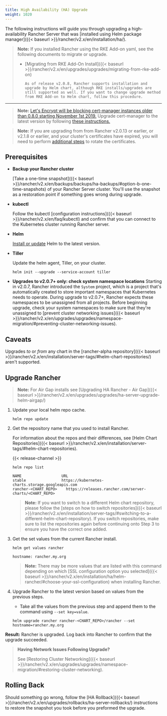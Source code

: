 ```yaml
---
title: High Availability (HA) Upgrade
weight: 1020
---
```


The following instructions will guide you through upgrading a high-availability Rancher Server that was [installed using Helm package manager]({{< baseurl >}}/rancher/v2.x/en/installation/ha/).

>**Note:** If you installed Rancher using the RKE Add-on yaml, see the following documents to migrate or upgrade.
>
>- [Migrating from RKE Add-On Install]({{< baseurl >}}/rancher/v2.x/en/upgrades/upgrades/migrating-from-rke-add-on)
>
>       As of release v2.0.8, Rancher supports installation and upgrade by Helm chart, although RKE installs/upgrades are still supported as well. If you want to change upgrade method from RKE Add-on to Helm chart, follow this procedure.

---

>**Note:** [Let's Encrypt will be blocking cert-manager instances older than 0.8.0 starting November 1st 2019.](https://community.letsencrypt.org/t/blocking-old-cert-manager-versions/98753) Upgrade cert-manager to the latest version by following [these instructions.]({{<baseurl>}}/rancher/v2.x/en/installation/options/upgrading-cert-manager)

> **Note:** If you are upgrading from from Rancher v2.0.13 or earlier, or v2.1.8 or earlier, and your cluster's certificates have expired, you will need to perform [additional steps]({{<baseurl>}}/rancher/v2.x/en/cluster-admin/certificate-rotation/#rotating-expired-certificates-after-upgrading-older-rancher-versions) to rotate the certificates.

## Prerequisites

- **Backup your Rancher cluster**

    [Take a one-time snapshot]({{< baseurl >}}/rancher/v2.x/en/backups/backups/ha-backups/#option-b-one-time-snapshots)
    of your Rancher Server cluster. You'll use the snapshot as a restoration point if something goes wrong during upgrade.

- **kubectl**

    Follow the kubectl [configuration instructions]({{< baseurl >}}/rancher/v2.x/en/faq/kubectl) and confirm that you can connect to the Kubernetes cluster running Rancher server.

- **Helm**

    [Install or update](https://docs.helm.sh/using_helm/#installing-helm) Helm to the latest version.

- **Tiller**

    Update the helm agent, Tiller, on your cluster.

    ```
    helm init --upgrade --service-account tiller
    ```
- **Upgrades to v2.0.7+ only: check system namespace locations**
     Starting in v2.0.7, Rancher introduced the `System` project, which is a project that's automatically created to store important namespaces that Kubernetes needs to operate. During upgrade to v2.0.7+, Rancher expects these namespaces to be unassigned from all projects. Before beginning upgrade, check your system namespaces to make sure that they're unassigned to [prevent cluster networking issues]({{< baseurl >}}/rancher/v2.x/en/upgrades/upgrades/namespace-migration/#preventing-cluster-networking-issues).

## Caveats
Upgrades _to_ or _from_ any chart in the  [rancher-alpha repository]({{< baseurl >}}/rancher/v2.x/en/installation/server-tags/#helm-chart-repositories/) aren't supported.

## Upgrade Rancher

> **Note:** For Air Gap installs see [Upgrading HA Rancher - Air Gap]({{< baseurl >}}/rancher/v2.x/en/upgrades/upgrades/ha-server-upgrade-helm-airgap/)

1. Update your local helm repo cache.

    ```
    helm repo update
    ```

2. Get the repository name that you used to install Rancher.

    For information about the repos and their differences, see [Helm Chart Repositories]({{< baseurl >}}/rancher/v2.x/en/installation/server-tags/#helm-chart-repositories).

    {{< release-channel >}}

    ```
    helm repo list

    NAME          	      URL
    stable        	      https://kubernetes-charts.storage.googleapis.com
    rancher-<CHART_REPO>	https://releases.rancher.com/server-charts/<CHART_REPO>
    ```

    > **Note:** If you want to switch to a different Helm chart repository, please follow the [steps on how to switch repositories]({{< baseurl >}}/rancher/v2.x/en/installation/server-tags/#switching-to-a-different-helm-chart-repository). If you switch repositories, make sure to list the repositories again before continuing onto Step 3 to ensure you have the correct one added.

3. Get the set values from the current Rancher install.

    ```
    helm get values rancher

    hostname: rancher.my.org
    ```

    > **Note:** There may be more values that are listed with this command depending on which [SSL configuration option you selected]({{< baseurl >}}/rancher/v2.x/en/installation/ha/helm-rancher/#choose-your-ssl-configuration) when installing Rancher.

4. Upgrade Rancher to the latest version based on values from the previous steps.

    - Take all the values from the previous step and append them to the command using `--set key=value`.

    ```
    helm upgrade rancher rancher-<CHART_REPO>/rancher --set hostname=rancher.my.org
    ```

**Result:** Rancher is upgraded. Log back into Rancher to confirm that the upgrade succeeded.

>**Having Network Issues Following Upgrade?**
>
> See [Restoring Cluster Networking]({{< baseurl >}}/rancher/v2.x/en/upgrades/upgrades/namespace-migration/#restoring-cluster-networking).

## Rolling Back

Should something go wrong, follow the [HA Rollback]({{< baseurl >}}/rancher/v2.x/en/upgrades/rollbacks/ha-server-rollbacks/) instructions to restore the snapshot you took before you preformed the upgrade.
